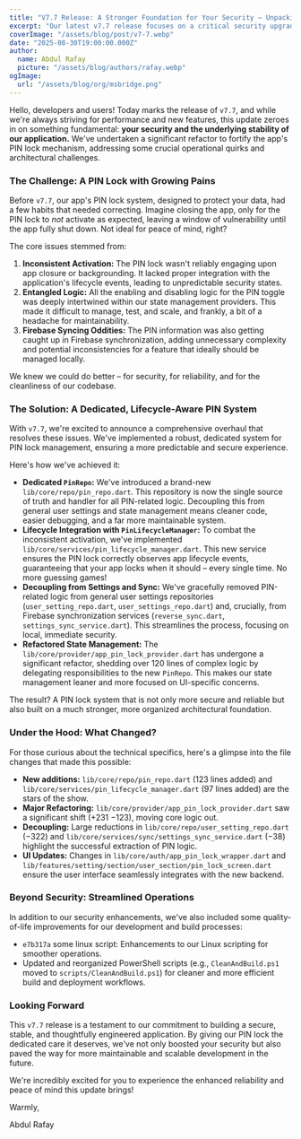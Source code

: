 ```yaml
---
title: "V7.7 Release: A Stronger Foundation for Your Security – Unpacking Our PIN Lock Overhaul"
excerpt: "Our latest v7.7 release focuses on a critical security upgrade: a complete overhaul of the app's PIN lock system. We've tackled inconsistent activation, improved app lifecycle integration, and separated logic from state management, making your data more secure and your app experience more reliable and robust than ever before."
coverImage: "/assets/blog/post/v7-7.webp"
date: "2025-08-30T19:00:00.000Z"
author:
  name: Abdul Rafay
  picture: "/assets/blog/authors/rafay.webp"
ogImage:
  url: "/assets/blog/org/msbridge.png"
---
```


Hello, developers and users! Today marks the release of `v7.7`, and while we're always striving for performance and new features, this update zeroes in on something fundamental: **your security and the underlying stability of our application.** We've undertaken a significant refactor to fortify the app's PIN lock mechanism, addressing some crucial operational quirks and architectural challenges.

### The Challenge: A PIN Lock with Growing Pains

Before `v7.7`, our app's PIN lock system, designed to protect your data, had a few habits that needed correcting. Imagine closing the app, only for the PIN lock to *not* activate as expected, leaving a window of vulnerability until the app fully shut down. Not ideal for peace of mind, right?

The core issues stemmed from:

1.  **Inconsistent Activation:** The PIN lock wasn't reliably engaging upon app closure or backgrounding. It lacked proper integration with the application's lifecycle events, leading to unpredictable security states.
2.  **Entangled Logic:** All the enabling and disabling logic for the PIN toggle was deeply intertwined within our state management providers. This made it difficult to manage, test, and scale, and frankly, a bit of a headache for maintainability.
3.  **Firebase Syncing Oddities:** The PIN information was also getting caught up in Firebase synchronization, adding unnecessary complexity and potential inconsistencies for a feature that ideally should be managed locally.

We knew we could do better – for security, for reliability, and for the cleanliness of our codebase.

### The Solution: A Dedicated, Lifecycle-Aware PIN System

With `v7.7`, we're excited to announce a comprehensive overhaul that resolves these issues. We've implemented a robust, dedicated system for PIN lock management, ensuring a more predictable and secure experience.

Here's how we've achieved it:

*   **Dedicated `PinRepo`:** We've introduced a brand-new `lib/core/repo/pin_repo.dart`. This repository is now the single source of truth and handler for all PIN-related logic. Decoupling this from general user settings and state management means cleaner code, easier debugging, and a far more maintainable system.
*   **Lifecycle Integration with `PinLifecycleManager`:** To combat the inconsistent activation, we've implemented `lib/core/services/pin_lifecycle_manager.dart`. This new service ensures the PIN lock correctly observes app lifecycle events, guaranteeing that your app locks when it should – every single time. No more guessing games!
*   **Decoupling from Settings and Sync:** We've gracefully removed PIN-related logic from general user settings repositories (`user_setting_repo.dart`, `user_settings_repo.dart`) and, crucially, from Firebase synchronization services (`reverse_sync.dart`, `settings_sync_service.dart`). This streamlines the process, focusing on local, immediate security.
*   **Refactored State Management:** The `lib/core/provider/app_pin_lock_provider.dart` has undergone a significant refactor, shedding over 120 lines of complex logic by delegating responsibilities to the new `PinRepo`. This makes our state management leaner and more focused on UI-specific concerns.

The result? A PIN lock system that is not only more secure and reliable but also built on a much stronger, more organized architectural foundation.

### Under the Hood: What Changed?

For those curious about the technical specifics, here's a glimpse into the file changes that made this possible:

*   **New additions:** `lib/core/repo/pin_repo.dart` (123 lines added) and `lib/core/services/pin_lifecycle_manager.dart` (97 lines added) are the stars of the show.
*   **Major Refactoring:** `lib/core/provider/app_pin_lock_provider.dart` saw a significant shift (+231 −123), moving core logic out.
*   **Decoupling:** Large reductions in `lib/core/repo/user_setting_repo.dart` (−322) and `lib/core/services/sync/settings_sync_service.dart` (−38) highlight the successful extraction of PIN logic.
*   **UI Updates:** Changes in `lib/core/auth/app_pin_lock_wrapper.dart` and `lib/features/setting/section/user_section/pin_lock_screen.dart` ensure the user interface seamlessly integrates with the new backend.

### Beyond Security: Streamlined Operations

In addition to our security enhancements, we've also included some quality-of-life improvements for our development and build processes:

*   `e7b317a` some linux script: Enhancements to our Linux scripting for smoother operations.
*   Updated and reorganized PowerShell scripts (e.g., `CleanAndBuild.ps1` moved to `scripts/CleanAndBuild.ps1`) for cleaner and more efficient build and deployment workflows.

### Looking Forward

This `v7.7` release is a testament to our commitment to building a secure, stable, and thoughtfully engineered application. By giving our PIN lock the dedicated care it deserves, we've not only boosted your security but also paved the way for more maintainable and scalable development in the future.

We're incredibly excited for you to experience the enhanced reliability and peace of mind this update brings!

Warmly,

Abdul Rafay